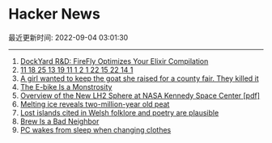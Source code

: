 # Hacker News

最近更新时间: 2022-09-04 03:01:30

--- 
1. [DockYard R&D: FireFly Optimizes Your Elixir Compilation](https://dockyard.com/blog/2022/09/01/dockyard-r-d-firefly-optimizes-your-elixir-compilation) 
2. [11 18 25 13 19 11 1 2 1 22 15 22 14 1](https://twitter.com/DI_Ukraine/status/1566062095757721602) 
3. [A girl wanted to keep the goat she raised for a county fair. They killed it](https://www.theguardian.com/us-news/2022/sep/02/goat-cedar-county-fair-auction-california) 
4. [The E-bike Is a Monstrosity](https://www.theatlantic.com/technology/archive/2022/08/ebike-electric-bikes-climate-change-exercise/671305/) 
5. [Overview of the New LH2 Sphere at NASA Kennedy Space Center [pdf]](https://www.energy.gov/sites/default/files/2021-10/new-lh2-sphere.pdf) 
6. [Melting ice reveals two-million-year old peat](http://williamcolgan.net/blog/?p=692) 
7. [Lost islands cited in Welsh folklore and poetry are plausible](https://www.sciencedaily.com/releases/2022/08/220825120347.htm) 
8. [Brew Is a Bad Neighbor](https://gist.github.com/pudquick/29bc95b6c49703992981864e48f8e341) 
9. [PC wakes from sleep when changing clothes](https://old.reddit.com/r/pcmasterrace/comments/x4ox3p/why_does_my_pc_wake_from_sleep_when_i_change_my/) 
